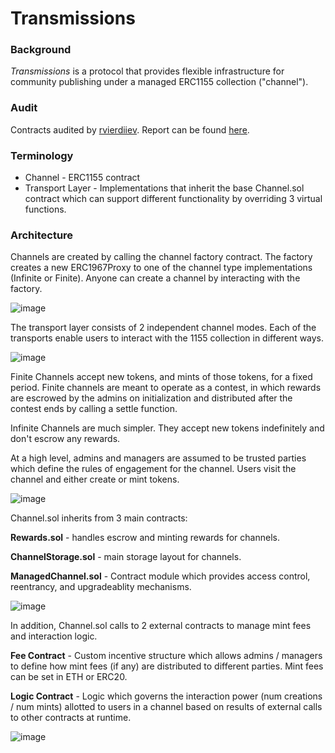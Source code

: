 # Transmissions

### Background
*Transmissions* is a protocol that provides flexible infrastructure for community publishing under a managed ERC1155 collection ("channel").

### Audit

Contracts audited by [rvierdiiev](https://code4rena.com/@rvierdiiev). Report can be found [here](https://github.com/calabara-hq/transmissions/blob/main/packages/protocol/audits/transmissions_rvierdiiev_06_07_24.md).

### Terminology
* Channel - ERC1155 contract
* Transport Layer - Implementations that inherit the base Channel.sol contract which can support different functionality by overriding 3 virtual functions.

### Architecture

Channels are created by calling the channel factory contract. The factory creates a new ERC1967Proxy to one of the channel type implementations (Infinite or Finite). Anyone can create a channel by interacting with the factory.

![image](https://hackmd.io/_uploads/HyzF-134R.png)

The transport layer consists of 2 independent channel modes. Each of the transports enable users to interact with the 1155 collection in different ways.

![image](https://hackmd.io/_uploads/SJZlmJ3NR.png)

Finite Channels accept new tokens, and mints of those tokens, for a fixed period. Finite channels are meant to operate as a contest, in which rewards are escrowed by the admins on initialization and distributed after the contest ends by calling a settle function.

Infinite Channels are much simpler. They accept new tokens indefinitely and don't escrow any rewards.

At a high level, admins and managers are assumed to be trusted parties which define the rules of engagement for the channel. Users visit the channel and either create or mint tokens.

![image](https://hackmd.io/_uploads/ry6eBkn4A.png)

Channel.sol inherits from 3 main contracts:

**Rewards.sol** - handles escrow and minting rewards for channels.

**ChannelStorage.sol** - main storage layout for channels.

**ManagedChannel.sol** - Contract module which provides access control, reentrancy, and upgradeablity mechanisms.

![image](https://hackmd.io/_uploads/r1_JU12EC.png)

In addition, Channel.sol calls to 2 external contracts to manage mint fees and interaction logic.

**Fee Contract** - Custom incentive structure which allows admins / managers to define how mint fees (if any) are distributed to different parties. Mint fees can be set in ETH or ERC20.

**Logic Contract** - Logic which governs the interaction power (num creations / num mints) allotted to users in a channel based on results of external calls to other contracts at runtime.

![image](https://hackmd.io/_uploads/SyBfDkhEC.png)

